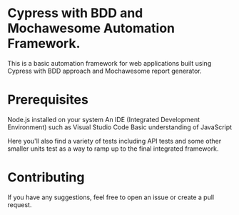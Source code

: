 # Cypress with BDD and Mochawesome Automation Framework.

This is a basic automation framework for web applications built using Cypress with BDD approach and Mochawesome report generator.

# Prerequisites
Node.js installed on your system
An IDE (Integrated Development Environment) such as Visual Studio Code
Basic understanding of JavaScript

Here you'll also find a variety of tests including API tests and some other smaller units test as a way to ramp up to the final integrated framework. 

# Contributing
If you have any suggestions, feel free to open an issue or create a pull request.
